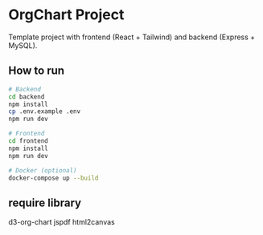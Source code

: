# OrgChart Project

Template project with frontend (React + Tailwind) and backend (Express + MySQL).

## How to run

```bash
# Backend
cd backend
npm install
cp .env.example .env
npm run dev

# Frontend
cd frontend
npm install
npm run dev

# Docker (optional)
docker-compose up --build
```

## require library
d3-org-chart
jspdf
html2canvas
